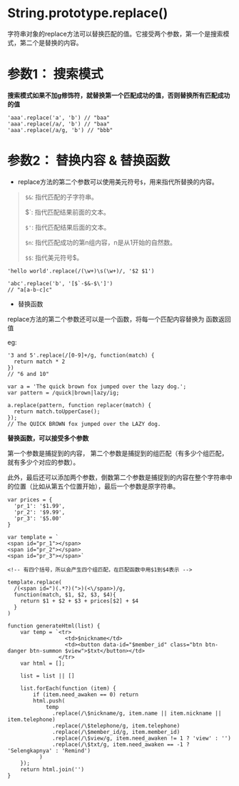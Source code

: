 String.prototype.replace()
========

字符串对象的replace方法可以替换匹配的值。它接受两个参数，第一个是搜索模式，第二个是替换的内容。

# 参数1： 搜索模式

**搜索模式如果不加g修饰符，就替换第一个匹配成功的值，否则替换所有匹配成功的值**

```
'aaa'.replace('a', 'b') // "baa"
'aaa'.replace(/a/, 'b') // "baa"
'aaa'.replace(/a/g, 'b') // "bbb"
```

# 参数2： 替换内容 & 替换函数

- replace方法的第二个参数可以使用美元符号`$`，用来指代所替换的内容。

> `$&`: 指代匹配的子字符串。
>
> $`: 指代匹配结果前面的文本。
>
> `$'`: 指代匹配结果后面的文本。
>
> `$n`: 指代匹配成功的第n组内容，n是从1开始的自然数。
>
> `$$`: 指代美元符号$。

```
'hello world'.replace(/(\w+)\s(\w+)/, '$2 $1')

'abc'.replace('b', '[$`-$&-$\']')
// "a[a-b-c]c"
```

- 替换函数

replace方法的第二个参数还可以是一个函数，将每一个匹配内容替换为 函数返回值

eg: 

```
'3 and 5'.replace(/[0-9]+/g, function(match) {
  return match * 2
})
// "6 and 10"

var a = 'The quick brown fox jumped over the lazy dog.';
var pattern = /quick|brown|lazy/ig;

a.replace(pattern, function replacer(match) {
  return match.toUpperCase();
});
// The QUICK BROWN fox jumped over the LAZY dog.
```

**替换函数，可以接受多个参数**

第一个参数是捕捉到的内容，
第二个参数是捕捉到的组匹配（有多少个组匹配，就有多少个对应的参数）。

此外，最后还可以添加两个参数，倒数第二个参数是捕捉到的内容在整个字符串中的位置（比如从第五个位置开始），最后一个参数是原字符串。


```
var prices = {
  'pr_1': '$1.99',
  'pr_2': '$9.99',
  'pr_3': '$5.00'
}
  
var template = `
<span id="pr_1"></span>
<span id="pr_2"></span>
<span id="pr_3"></span>`

<!-- 有四个括号，所以会产生四个组匹配，在匹配函数中用$1到$4表示 -->

template.replace(
  /(<span id=")(.*?)(">)(<\/span>)/g,
  function(match, $1, $2, $3, $4){
    return $1 + $2 + $3 + prices[$2] + $4
  }
)

```

```
function generateHtml(list) {
    var temp = `<tr>
                  <td>$nickname</td>
                  <td><button data-id="$member_id" class="btn btn-danger btn-summon $view">$txt</button></td>
                </tr>
    var html = [];

    list = list || []

    list.forEach(function (item) {
        if (item.need_awaken == 0) return
        html.push(
            temp
              .replace(/\$nickname/g, item.name || item.nickname || item.telephone)
              .replace(/\$telephone/g, item.telephone)
              .replace(/\$member_id/g, item.member_id)
              .replace(/\$view/g, item.need_awaken != 1 ? 'view' : '')
              .replace(/\$txt/g, item.need_awaken == -1 ? 'Selengkapnya' : 'Remind')
          )
    });
    return html.join('')
}
```